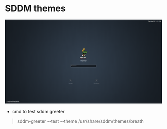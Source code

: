 # SDDM themes 
![Image of Lockscreen](Screenshot_sddm.png)

* cmd to test sddm greeter
 > sddm-greeter --test --theme /usr/share/sddm/themes/breath 

